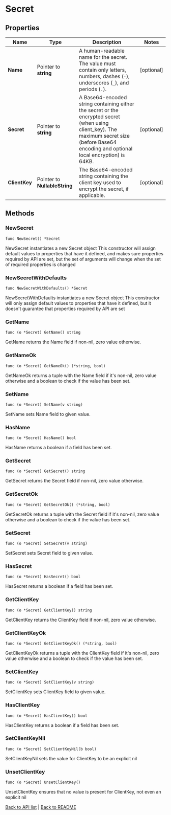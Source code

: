 # Secret

## Properties

Name | Type | Description | Notes
------------ | ------------- | ------------- | -------------
**Name** | Pointer to **string** | A human-readable name for the secret. The value must contain only letters, numbers, dashes (`-`), underscores (`_`), and periods (`.`). | [optional] 
**Secret** | Pointer to **string** | A Base64-encoded string containing either the secret or the encrypted secret (when using client_key). The maximum secret size (before Base64 encoding and optional local encryption) is 64KB. | [optional] 
**ClientKey** | Pointer to **NullableString** | The Base64-encoded string containing the client key used to encrypt the secret, if applicable. | [optional] 

## Methods

### NewSecret

`func NewSecret() *Secret`

NewSecret instantiates a new Secret object
This constructor will assign default values to properties that have it defined,
and makes sure properties required by API are set, but the set of arguments
will change when the set of required properties is changed

### NewSecretWithDefaults

`func NewSecretWithDefaults() *Secret`

NewSecretWithDefaults instantiates a new Secret object
This constructor will only assign default values to properties that have it defined,
but it doesn't guarantee that properties required by API are set

### GetName

`func (o *Secret) GetName() string`

GetName returns the Name field if non-nil, zero value otherwise.

### GetNameOk

`func (o *Secret) GetNameOk() (*string, bool)`

GetNameOk returns a tuple with the Name field if it's non-nil, zero value otherwise
and a boolean to check if the value has been set.

### SetName

`func (o *Secret) SetName(v string)`

SetName sets Name field to given value.

### HasName

`func (o *Secret) HasName() bool`

HasName returns a boolean if a field has been set.

### GetSecret

`func (o *Secret) GetSecret() string`

GetSecret returns the Secret field if non-nil, zero value otherwise.

### GetSecretOk

`func (o *Secret) GetSecretOk() (*string, bool)`

GetSecretOk returns a tuple with the Secret field if it's non-nil, zero value otherwise
and a boolean to check if the value has been set.

### SetSecret

`func (o *Secret) SetSecret(v string)`

SetSecret sets Secret field to given value.

### HasSecret

`func (o *Secret) HasSecret() bool`

HasSecret returns a boolean if a field has been set.

### GetClientKey

`func (o *Secret) GetClientKey() string`

GetClientKey returns the ClientKey field if non-nil, zero value otherwise.

### GetClientKeyOk

`func (o *Secret) GetClientKeyOk() (*string, bool)`

GetClientKeyOk returns a tuple with the ClientKey field if it's non-nil, zero value otherwise
and a boolean to check if the value has been set.

### SetClientKey

`func (o *Secret) SetClientKey(v string)`

SetClientKey sets ClientKey field to given value.

### HasClientKey

`func (o *Secret) HasClientKey() bool`

HasClientKey returns a boolean if a field has been set.

### SetClientKeyNil

`func (o *Secret) SetClientKeyNil(b bool)`

 SetClientKeyNil sets the value for ClientKey to be an explicit nil

### UnsetClientKey
`func (o *Secret) UnsetClientKey()`

UnsetClientKey ensures that no value is present for ClientKey, not even an explicit nil

[Back to API list](../README.md#documentation-for-api-endpoints) | [Back to README](../README.md)


